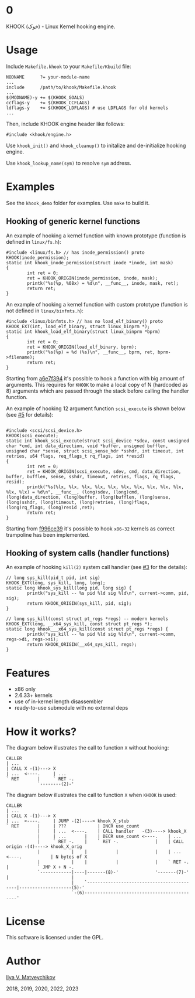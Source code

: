 # 0

KHOOK (خوک) - Linux Kernel hooking engine.

# Usage

Include `Makefile.khook` to your `Makefile/Kbuild` file:
~~~
NODNAME      ?= your-module-name
...
include      /path/to/khook/Makefile.khook
...
$(MODNAME)-y += $(KHOOK_GOALS)
ccflags-y    += $(KHOOK_CCFLAGS)
ldflags-y    += $(KHOOK_LDFLAGS) # use LDFLAGS for old kernels
...
~~~

Then, include KHOOK engine header like follows:
~~~
#include <khook/engine.h>
~~~

Use `khook_init()` and `khook_cleanup()` to initalize and de-initialize hooking engine.

Use `khook_lookup_name(sym)` to resolve `sym` address.

# Examples

See the `khook_demo` folder for examples. Use `make` to build it.

## Hooking of generic kernel functions 

An example of hooking a kernel function with known prototype (function is defined in `linux/fs.h`):
~~~
#include <linux/fs.h> // has inode_permission() proto
KHOOK(inode_permission);
static int khook_inode_permission(struct inode *inode, int mask)
{
        int ret = 0;
        ret = KHOOK_ORIGIN(inode_permission, inode, mask);
        printk("%s(%p, %08x) = %d\n", __func__, inode, mask, ret);
        return ret;
}
~~~

An example of hooking a kernel function with custom prototype (function is not defined in `linux/binfmts.h`):
~~~
#include <linux/binfmts.h> // has no load_elf_binary() proto
KHOOK_EXT(int, load_elf_binary, struct linux_binprm *);
static int khook_load_elf_binary(struct linux_binprm *bprm)
{
        int ret = 0;
        ret = KHOOK_ORIGIN(load_elf_binary, bprm);
        printk("%s(%p) = %d (%s)\n", __func__, bprm, ret, bprm->filename);
        return ret;
}
~~~

Starting from [a6e7f394](https://github.com/milabs/khook/commit/a6e7f3945a4eebb811818f62bd2cf2ea50f609c0) it's possible to hook a function with big amount of arguments. This requires for `KHOOK` to make a local copy of N (hardcoded as 8) arguments which are passed through the stack before calling the handler function.

An example of hooking 12 argument function `scsi_execute` is shown below (see [#5](/../../issues/5) for details):

~~~

#include <scsi/scsi_device.h>
KHOOK(scsi_execute);
static int khook_scsi_execute(struct scsi_device *sdev, const unsigned char *cmd, int data_direction, void *buffer, unsigned bufflen, unsigned char *sense, struct scsi_sense_hdr *sshdr, int timeout, int retries, u64 flags, req_flags_t rq_flags, int *resid)
{
        int ret = 0;
        ret = KHOOK_ORIGIN(scsi_execute, sdev, cmd, data_direction, buffer, bufflen, sense, sshdr, timeout, retries, flags, rq_flags, resid);
        printk("%s(%lx, %lx, %lx, %lx, %lx, %lx, %lx, %lx, %lx, %lx, %lx, %lx) = %d\n", __func__, (long)sdev, (long)cmd, (long)data_direction, (long)buffer, (long)bufflen, (long)sense, (long)sshdr, (long)timeout, (long)retries, (long)flags, (long)rq_flags, (long)resid ,ret);
        return ret;
}

~~~

Starting from [f996ce39](https://github.com/milabs/khook/commit/f996ce39fbcb70ed3e6565808b2b76afe6b5e8ff) it's possible to hook `x86-32` kernels as correct trampoline has been implemented.

## Hooking of system calls (handler functions)

An example of hooking `kill(2)` system call handler (see [#3](/../../issues/3) for the details):
~~~
// long sys_kill(pid_t pid, int sig)
KHOOK_EXT(long, sys_kill, long, long);
static long khook_sys_kill(long pid, long sig) {
        printk("sys_kill -- %s pid %ld sig %ld\n", current->comm, pid, sig);
        return KHOOK_ORIGIN(sys_kill, pid, sig);
}

// long sys_kill(const struct pt_regs *regs) -- modern kernels
KHOOK_EXT(long, __x64_sys_kill, const struct pt_regs *);
static long khook___x64_sys_kill(const struct pt_regs *regs) {
        printk("sys_kill -- %s pid %ld sig %ld\n", current->comm, regs->di, regs->si);
        return KHOOK_ORIGIN(__x64_sys_kill, regs);
}
~~~

# Features

- x86 only
- 2.6.33+ kernels
- use of in-kernel length disassembler
- ready-to-use submodule with no external deps

# How it works?

The diagram below illustrates the call to function `X` without hooking:

~~~
CALLER
| ...
| CALL X -(1)---> X
| ...  <----.     | ...
` RET       |     ` RET -.
            `--------(2)-'
~~~

The diagram below illustrates the call to function `X` when `KHOOK` is used:

~~~
CALLER
| ...
| CALL X -(1)---> X
| ...  <----.     | JUMP -(2)----> khook_X_stub
` RET       |     | ???            | INCR use_count
            |     | ...  <----.    | CALL handler   -(3)----> khook_X
            |     | ...       |    | DECR use_count <----.    | ...
            |     ` RET -.    |    ` RET -.              |    | CALL origin -(4)----> khook_X_orig
            |            |    |           |              |    | ...  <----.           | N bytes of X
            |            |    |           |              |    ` RET -.    |           ` JMP X + N -.
            `------------|----|-------(8)-'              '-------(7)-'    |                        |
                         |    `-------------------------------------------|--------------------(5)-'
                         `-(6)--------------------------------------------'
~~~

# License

This software is licensed under the GPL.

# Author

[Ilya V. Matveychikov](https://github.com/milabs)

2018, 2019, 2020, 2022, 2023
